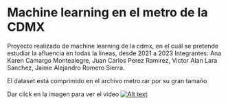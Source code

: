 # Machine learning en el metro de la CDMX
Proyecto realizado de machine learning de la cdmx, en el cuál se pretende estudiar la afluencia en todas la líneas, desde 2021 a 2023
Integrantes:
Ana Karen Camargo Montealegre,
Juan Carlos Perez Ramirez,
Victor Alan Lara Sanchez,
Jaime Alejandro Romero Sierra.

El dataset está comprimido en el archivo metro.rar por su gran tamaño

Dar click en la imagen para ver el video
[![Alt text](https://img.youtube.com/vi/ydFAcVUl56E/0.jpg)](https://www.youtube.com/watch?v=ydFAcVUl56E)

